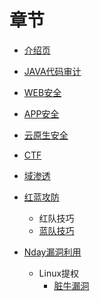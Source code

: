 # 章节

* [介绍页](README.md)
* [JAVA代码审计]()
* [WEB安全]()
* [APP安全]()
* [云原生安全]()
* [CTF]()
* [域渗透]()
* [红蓝攻防](HW/HW.md)
  * 红队技巧
  * [蓝队技巧](HW/Blueteam.md)

* [Nday漏洞利用](Nday/Nday.md)
  * Linux提权
    * [脏牛漏洞](Nday/dirtycow.md)

